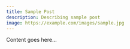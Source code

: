 ```yaml
---
title: Sample Post
description: Describing sample post
image: https://example.com/images/sample.jpg
---
```


Content goes here…
